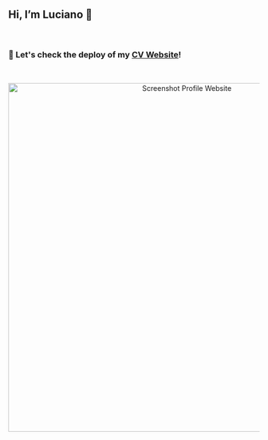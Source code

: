 ## Hi, I’m Luciano 👋 
<br>

### 🌊 Let's check the deploy of my [CV Website](https://blog-site-lucianogarriga.vercel.app/)! 
<br>

<p align="center"> <img src=".public/img/blog.png" width="700" alt="Screenshot Profile Website" /> </p>
